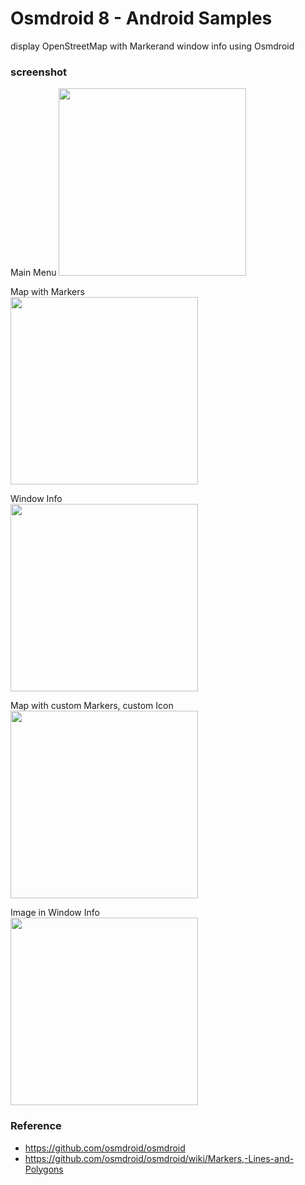 Osmdroid 8 - Android Samples
===============

display OpenStreetMap with Markerand window info  using Osmdroid <br/>

### screenshot <br/>
Main Menu
<image src="https://raw.githubusercontent.com/ohwada/Android_Samples/master/Osmdroid8/screenshot/osmdroid8_main.png" width="300" /><br/>

Map with Markers <br/>
<image src="https://raw.githubusercontent.com/ohwada/Android_Samples/master/Osmdroid8/screenshot/osmdroid8_markers.png" width="300" /><br/>

Window Info <br/>
<image src="https://raw.githubusercontent.com/ohwada/Android_Samples/master/Osmdroid8/screenshot/osmdroid8_info_kawasaki.png" width="300" /><br/>

Map with custom Markers, custom Icon <br/>
<image src="https://raw.githubusercontent.com/ohwada/Android_Samples/master/Osmdroid8/screenshot/osmdroid8_custom_markers.png" width="300" /><br/>

Image in Window Info <br/>
<image src="https://raw.githubusercontent.com/ohwada/Android_Samples/master/Osmdroid8/screenshot/osmdroid8_image_window.png" width="300" /><br/>

### Reference <br/>
- https://github.com/osmdroid/osmdroid
- https://github.com/osmdroid/osmdroid/wiki/Markers,-Lines-and-Polygons
